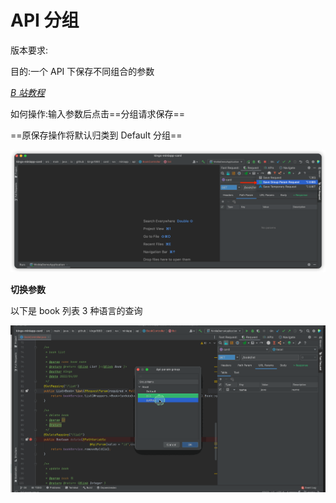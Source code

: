 # API 分组

版本要求: <Badge text="2022.2.1"/>

目的:一个 API 下保存不同组合的参数

[_B 站教程_](https://www.bilibili.com/video/BV1zU4y1S7pC?share_source=copy_web&vd_source=c46db3e7c134b1948dabbea9717a72ac)

如何操作:输入参数后点击==分组请求保存==

==原保存操作将默认归类到 Default 分组==

![groupSave](../../.vuepress/public/img/2022.2.1/groupSave_en.png)

**切换参数**

以下是 book 列表 3 种语言的查询

![apiParamGroup](../../.vuepress/public/img/2022.2.1/apiParamGroup_en.gif)
